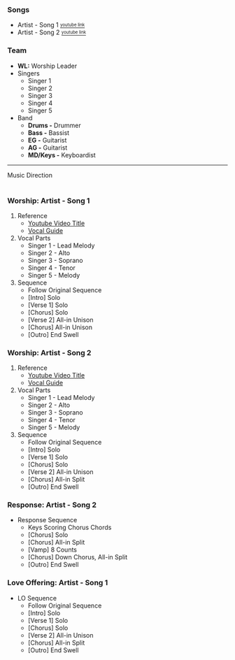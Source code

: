 ### Songs

* Artist - Song 1 [<sup><sub>youtube link</sub></sup>](https://www.youtube.com/watch?v=W-KGYUStvOM)
* Artist - Song 2 [<sup><sub>youtube link</sub></sup>](https://www.youtube.com/watch?v=W-KGYUStvOM)

### Team

* **WL:** Worship Leader
* Singers
    * Singer 1
    * Singer 2
    * Singer 3
    * Singer 4
    * Singer 5
* Band
    * **Drums -** Drummer
    * **Bass -** Bassist
    * **EG -** Guitarist
    * **AG -** Guitarist
    * **MD/Keys -** Keyboardist

<hr>
<div class="label" id="typography">
Music Direction
</div>
<br>

### Worship: Artist - Song 1
1. Reference
    * [Youtube Video Title](https://www.youtube.com/watch?v=W-KGYUStvOM)
    * [Vocal Guide](https://www.youtube.com/watch?v=W-KGYUStvOM)
1. Vocal Parts
    * Singer 1 - Lead Melody
    * Singer 2 - Alto
    * Singer 3 - Soprano
    * Singer 4 - Tenor
    * Singer 5 - Melody
1. Sequence
    * Follow Original Sequence
    * [Intro] Solo
    * [Verse 1] Solo
    * [Chorus] Solo
    * [Verse 2] All-in Unison
    * [Chorus] All-in Unison
    * [Outro] End Swell

### Worship: Artist - Song 2
1. Reference
    * [Youtube Video Title](https://www.youtube.com/watch?v=W-KGYUStvOM)
    * [Vocal Guide](https://www.youtube.com/watch?v=W-KGYUStvOM)
1. Vocal Parts
    * Singer 1 - Lead Melody
    * Singer 2 - Alto
    * Singer 3 - Soprano
    * Singer 4 - Tenor
    * Singer 5 - Melody
1. Sequence
    * Follow Original Sequence
    * [Intro] Solo
    * [Verse 1] Solo
    * [Chorus] Solo
    * [Verse 2] All-in Unison
    * [Chorus] All-in Split
    * [Outro] End Swell

### Response: Artist - Song 2
* Response Sequence
    * Keys Scoring Chorus Chords
    * [Chorus] Solo
    * [Chorus] All-in Split
    * [Vamp] 8 Counts
    * [Chorus] Down Chorus, All-in Split
    * [Outro] End Swell

### Love Offering: Artist - Song 1
* LO Sequence
    * Follow Original Sequence
    * [Intro] Solo
    * [Verse 1] Solo
    * [Chorus] Solo
    * [Verse 2] All-in Unison
    * [Chorus] All-in Split
    * [Outro] End Swell

